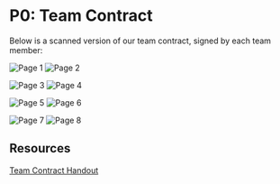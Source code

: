 # P0: Team Contract

Below is a scanned version of our team contract, signed by each team member:

![](Images/Page1.jpg "Page 1")
![](Images/Page2.jpg "Page 2")

![](Images/Page3.jpg "Page 3")
![](Images/Page4.jpg "Page 4")

![](Images/Page5.jpg "Page 5")
![](Images/Page6.jpg "Page 6")

![](Images/Page7.jpg "Page 7")
![](Images/Page8.jpg "Page 8")

## Resources
[Team Contract Handout](http://www.hcitang.org/uploads/Teaching/TeamContract-Handout.docx)
